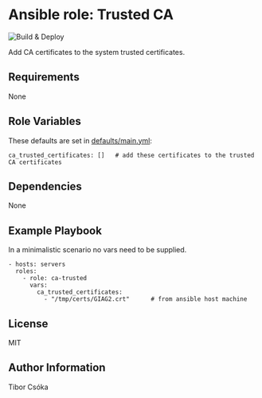 Ansible role: Trusted CA
=========

![Build & Deploy](https://github.com/Provizanta/ansible-role-ca-trusted/workflows/molecule/badge.svg?branch=master)

Add CA certificates to the system trusted certificates.

Requirements
------------

None

Role Variables
--------------

These defaults are set in [defaults/main.yml](defaults/main.yml):

    ca_trusted_certificates: []   # add these certificates to the trusted CA certificates

Dependencies
------------

None

Example Playbook
----------------

In a minimalistic scenario no vars need to be supplied.

    - hosts: servers
      roles:
        - role: ca-trusted
          vars:
            ca_trusted_certificates:
              - "/tmp/certs/GIAG2.crt"      # from ansible host machine


License
-------

MIT

Author Information
------------------

Tibor Csóka
